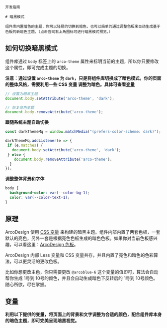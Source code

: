 `````
开发指南

# 暗黑模式

组件库内置暗色的主题，你可以轻易的切换到暗色，也可以简单的通过调整色板来自动生成基于色板的新暗色主题。（点击官网右上角图标可进行暗黑模式预览。）
`````

## 如何切换暗黑模式

组件库通过 `body` 标签上的 `arco-theme` 属性来标明当前的主题，所以你只要修改这个属性，即可完成主题的切换。

**注意：通过设置 `arco-theme` 为 `dark`，只是将组件库切换成了暗色模式，你的页面的整体风格，需要利用一些 CSS 变量 调整为暗色。具体可查看[变量](/react/docs/dark#变量)**

```js
// 设置为暗黑主题
document.body.setAttribute('arco-theme', 'dark');

// 恢复亮色主题
document.body.removeAttribute('arco-theme');
```

**跟随系统主题自动切换**

```js
const darkThemeMq = window.matchMedia("(prefers-color-scheme: dark)");

darkThemeMq.addListener(e => {
 if (e.matches) {
   document.body.setAttribute('arco-theme', 'dark');
 } else {
    document.body.removeAttribute('arco-theme');
  }
});
```

**调整整体背景和字体**

```css
body {
  background-color: var(--color-bg-1);
  color: var(--color-text-1);
}
```

## 原理

ArcoDesign 使用 [CSS 变量](https://developer.mozilla.org/zh-CN/docs/Web/CSS/--*) 来构建的暗黑主题。组件内部内置了两套色板，一套默认的亮色，另外一套是根据亮色色板生成的暗色色板。如果你对当前色板感兴趣，可以看这里：[ArcoDesign 色板](/react/docs/palette)。

ArcoDesign 内部 Less 变量和 CSS 变量共存，并且内置了亮色和暗色的色彩算法，可以更灵活的更改色板。

比如你想更改主色，你只需要更改 `@arcoblue-6` 这个变量的值即可，算法会自动帮你生成 1号到 10号的颜色，并且会自动生成暗色下反转后的 1号到 10号颜色。随心所欲，尽在掌握。

## 变量

**利用以下提供的变量，将页面上的背景和文字调整为合适的颜色，配合组件库本身的暗色主题，即可完美呈现暗黑视觉。**

